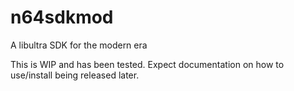 # n64sdkmod
A libultra SDK for the modern era


This is WIP and has been tested. Expect documentation on how to use/install being released later.
